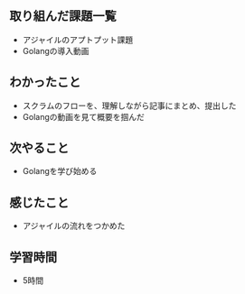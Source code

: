## 取り組んだ課題一覧
- アジャイルのアプトプット課題
- Golangの導入動画

## わかったこと
- スクラムのフローを、理解しながら記事にまとめ、提出した
- Golangの動画を見て概要を掴んだ

## 次やること
- Golangを学び始める

## 感じたこと
- アジャイルの流れをつかめた

## 学習時間
- 5時間